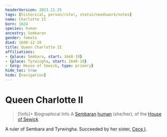```yaml
---
headerVersion: 2023.11.25
tags: [historical, person/ruler, status/needswork/notes]
name: Charlotte II
born: 1624
species: human
ancestry: Sembaran
gender: female
died: 1648-12-10
title: Queen Charlotte II
affiliations:
- {place: Sembara, start: 1648-10}
- {place: Tyrwingha, start: 1648-10}
- {org: House of Sewick, type: primary}
hide_toc: true
hide: [navigation]
---
```

# Queen Charlotte II
>[!info]+ Biographical Info
> A [Sembaran](<../../../gazetteer/greater-sembara/sembara/sembara.md>) [human](<../../../species/humans/humans.md>) (she/her), of the [House of Sewick](<../../../groups/sembaran-noble-houses/house-of-sewick.md>)
> 
> 

A ruler of Sembara and Tyrwingha. Succeeded by her sister, [Cece I](<./cece-i.md>).

